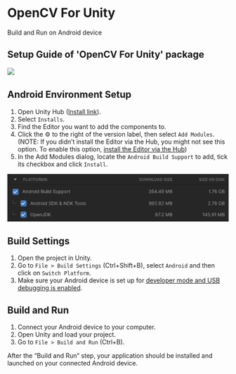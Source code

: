 # OpenCV For Unity
Build and Run on Android device

Setup Guide of 'OpenCV For Unity' package
-----
[![](http://img.youtube.com/vi/ZdyQ58rBkyo/0.jpg)](https://www.youtube.com/watch?v=ZdyQ58rBkyo)

Android Environment Setup
-----
1. Open Unity Hub ([Install link](https://unity.com/download)).
2. Select `Installs`.
3. Find the Editor you want to add the components to.
4. Click the :gear: to the right of the version label, then select `Add Modules`. (NOTE: If you didn’t install the Editor via the Hub, you might not see this option. To  enable this option, [install the Editor via the Hub](https://docs.unity3d.com/2021.1/Documentation/Manual/GettingStartedInstallingHub.html))
5. In the Add Modules dialog, locate the `Android Build Support` to add, tick its checkbox and click `Install`.
   
![](Files/image.png)

Build Settings
-----

1. Open the project in Unity.
2. Go to `File > Build Settings` (Ctrl+Shift+B), select `Android` and then click on `Switch Platform`.
3. Make sure your Android device is set up for [developer mode and USB debugging is enabled](./Android.md).

Build and Run
-----
1. Connect your Android device to your computer.
2. Open Unity and load your project.
3. Go to `File > Build and Run` (Ctrl+B). 
  
After the “Build and Run” step, your application should be installed and launched on your connected Android device.
